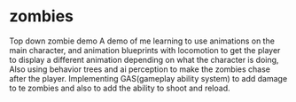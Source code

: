 # zombies
Top down zombie demo
A demo of me learning to use animations on the main character, and animation blueprints with locomotion to get the player to display a different animation depending on what the character is doing, Also using behavior trees and ai perception to make the zombies chase after the player. Implementing GAS(gameplay ability system) to add damage to te zombies and also to add the ability to shoot and reload.
